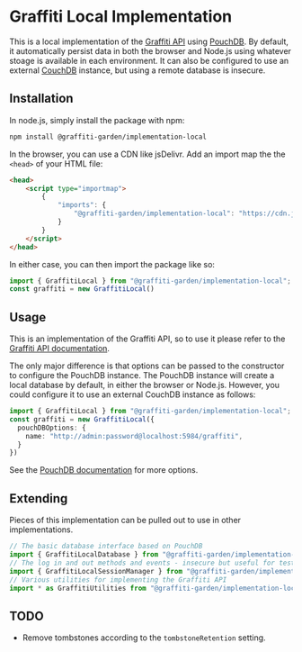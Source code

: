 # Graffiti Local Implementation

This is a local implementation of the [Graffiti API](https://api.graffiti.garden/classes/Graffiti.html)
using [PouchDB](https://pouchdb.com/).
By default, it automatically persist data in both the browser and Node.js using
whatever stoage is available in each environment.
It can also be configured to use an external [CouchDB](https://couchdb.apache.org/) instance,
but using a remote database is insecure.

## Installation

In node.js, simply install the package with npm:

```bash
npm install @graffiti-garden/implementation-local
```

In the browser, you can use a CDN like jsDelivr. Add an import map the the `<head>` of your HTML file:
```html
<head>
    <script type="importmap">
        {
            "imports": {
                "@graffiti-garden/implementation-local": "https://cdn.jsdelivr.net/npm/@graffiti-garden/implementation-local/dist/browser/index.js"
            }
        }
    </script>
</head>
```

In either case, you can then import the package like so:

```typescript
import { GraffitiLocal } from "@graffiti-garden/implementation-local";
const graffiti = new GraffitiLocal()
```

## Usage

This is an implementation of the Graffiti API,
so to use it please refer to the [Graffiti API documentation](https://api.graffiti.garden/classes/Graffiti.html).

The only major difference is that options can be passed to the constructor
to configure the PouchDB instance.
The PouchDB instance will create a local database by default,
in either the browser or Node.js.
However, you could configure it to use an external CouchDB instance as follows:

```typescript
import { GraffitiLocal } from "@graffiti-garden/implementation-local";
const graffiti = new GraffitiLocal({
  pouchDBOptions: {
    name: "http://admin:password@localhost:5984/graffiti",
  }
})
```

See the [PouchDB documentation](https://pouchdb.com/api.html#create_database) for more options.

## Extending

Pieces of this implementation can be pulled out to use in other implementations.

```typescript
// The basic database interface based on PouchDB
import { GraffitiLocalDatabase } from "@graffiti-garden/implementation-local/database";
// The log in and out methods and events - insecure but useful for testing
import { GraffitiLocalSessionManager } from "@graffiti-garden/implementation-local/session-manager";
// Various utilities for implementing the Graffiti API
import * as GraffitiUtilities from "@graffiti-garden/implementation-local/utilities";
```

## TODO

- Remove tombstones according to the `tombstoneRetention` setting.
